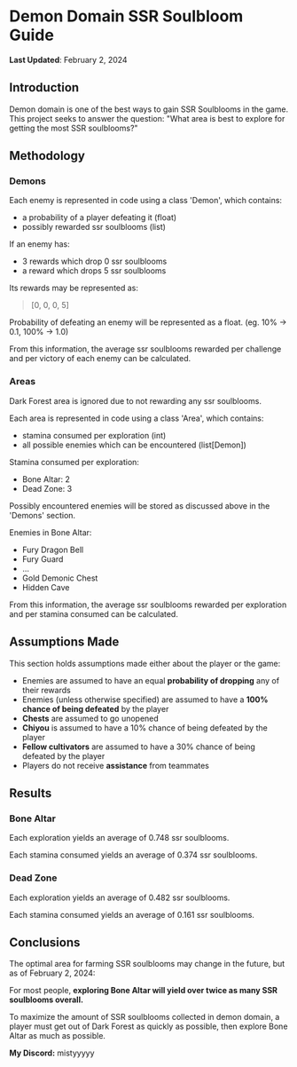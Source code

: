 # Demon Domain SSR Soulbloom Guide
**Last Updated**: February 2, 2024
## Introduction
Demon domain is one of the best ways to gain SSR Soulblooms in the game. This project seeks to answer the question: "What area is best to explore for getting the most SSR soulblooms?"

## Methodology
### Demons
Each enemy is represented in code using a class 'Demon', which contains: 
- a probability of a player defeating it (float)
- possibly rewarded ssr soulblooms (list)

If an enemy has:
- 3 rewards which drop 0 ssr soulblooms
- a reward which drops 5 ssr soulblooms

Its rewards may be represented as: 
> [0, 0, 0, 5]

Probability of defeating an enemy will be represented as a float. (eg. 10% -> 0.1, 100% -> 1.0)

From this information, the average ssr soulblooms rewarded per challenge and per victory of each enemy can be calculated.

### Areas
Dark Forest area is ignored due to not rewarding any ssr soulblooms.

Each area is represented in code using a class 'Area', which contains:
- stamina consumed per exploration (int)
- all possible enemies which can be encountered (list[Demon])

Stamina consumed per exploration:
- Bone Altar: 2
- Dead Zone: 3

Possibly encountered enemies will be stored as discussed above in the 'Demons' section.

Enemies in Bone Altar:
- Fury Dragon Bell
- Fury Guard
- ...
- Gold Demonic Chest
- Hidden Cave

From this information, the average ssr soulblooms rewarded per exploration and per stamina consumed can be calculated.

## Assumptions Made
This section holds assumptions made either about the player or the game:
- Enemies are assumed to have an equal **probability of dropping** any of their rewards
- Enemies (unless otherwise specified) are assumed to have a **100% chance of being defeated** by the player
- **Chests** are assumed to go unopened
- **Chiyou** is assumed to have a 10% chance of being defeated by the player
- **Fellow cultivators** are assumed to have a 30% chance of being defeated by the player
- Players do not receive **assistance** from teammates

## Results
### Bone Altar
Each exploration yields an average of 0.748 ssr soulblooms.

Each stamina consumed yields an average of 0.374 ssr soulblooms.
### Dead Zone
Each exploration yields an average of 0.482 ssr soulblooms.

Each stamina consumed yields an average of 0.161 ssr soulblooms.

## Conclusions
The optimal area for farming SSR soulblooms may change in the future, but as of February 2, 2024:

For most people, **exploring Bone Altar will yield over twice as many SSR soulblooms overall.**

To maximize the amount of SSR soulblooms collected in demon domain, a player must get out of Dark Forest as quickly as possible, then explore Bone Altar as much as possible.

**My Discord:** mistyyyyy
